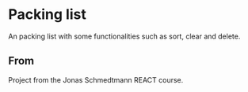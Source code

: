 # Packing list

An packing list with some functionalities such as sort, clear and delete.

## From

Project from the Jonas Schmedtmann REACT course.
